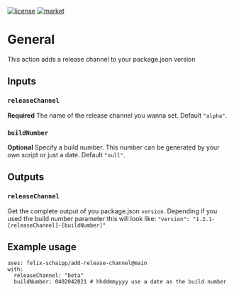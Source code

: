 [![license](https://img.shields.io/badge/License-MIT-purple.svg)](LICENSE)
[![market](https://img.shields.io/badge/Get_it-on_the_Marketplace-informational.svg)](https://github.com/marketplace/actions/add-release-channel)

# General
This action adds a release channel to your package.json version

## Inputs

### `releaseChannel`

**Required** The name of the release channel you wanna set. Default `"alpha"`.

### `buildNumber`

**Optional** Specify a build number. This number can be generated by your own script or just a date. Default `"null"`.

## Outputs

### `releaseChannel`

Get the complete output of you package.json `version`. Depending if you used the build number parameter this will look like:
`"version": "1.2.1-[releaseChannel]-[buildNumber]"`

## Example usage

```
uses: felix-schaipp/add-release-channel@main
with:
  releaseChannel: "beta"
  buildNumber: 0402042021 # hhddmmyyyy use a date as the build number
```
